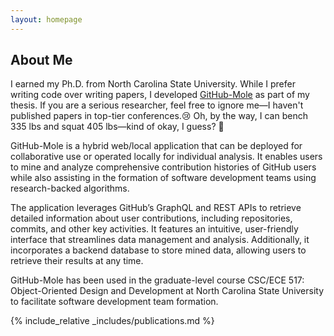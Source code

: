 ```yaml
---
layout: homepage
---
```


## About Me

I earned my Ph.D. from North Carolina State University. While I prefer writing code over writing papers, I developed [GitHub-Mole](https://jialinc.github.io/GitHubMole/) as part of my thesis. If you are a serious researcher, feel free to ignore me—I haven't published papers in top-tier conferences.😢 Oh, by the way, I can bench 335 lbs and squat 405 lbs—kind of okay, I guess? 🤔

GitHub-Mole is a hybrid web/local application that can be deployed for collaborative use or operated locally for individual analysis. It enables users to mine and analyze comprehensive contribution histories of GitHub users while also assisting in the formation of software development teams using research-backed algorithms.

The application leverages GitHub’s GraphQL and REST APIs to retrieve detailed information about user contributions, including repositories, commits, and other key activities. It features an intuitive, user-friendly interface that streamlines data management and analysis. Additionally, it incorporates a backend database to store mined data, allowing users to retrieve their results at any time.

GitHub-Mole has been used in the graduate-level course CSC/ECE 517: Object-Oriented Design and Development at North Carolina State University to facilitate software development team formation.

<!-- ## Research Interests

- **Software Engineering:** image recognition, image generation, video captioning
- **Data Science:** meta-learning, incremental learning, transfer learning -->

{% include_relative _includes/publications.md %}

<!-- {% include_relative _includes/services.md %} -->
